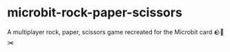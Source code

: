 # microbit-rock-paper-scissors
A multiplayer rock, paper, scissors game recreated for the Microbit card 🪨🧻✂️
